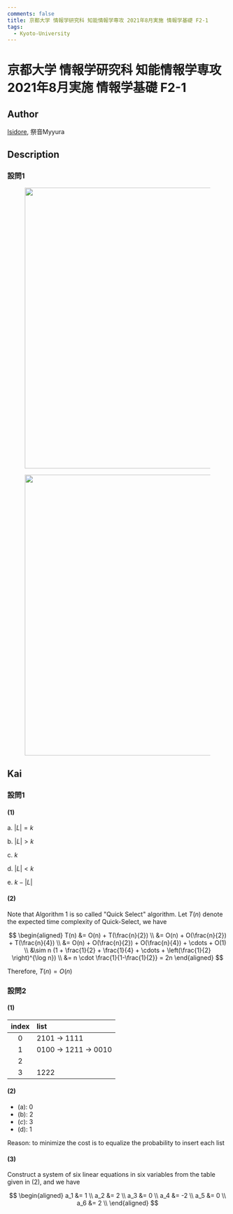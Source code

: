 ```yaml
---
comments: false
title: 京都大学 情報学研究科 知能情報学専攻 2021年8月実施 情報学基礎 F2-1
tags:
  - Kyoto-University
---
```

# 京都大学 情報学研究科 知能情報学専攻 2021年8月実施 情報学基礎 F2-1

## **Author**
[Isidore](https://github.com/heacsing), 祭音Myyura

## **Description**
### 設問1
<figure style="text-align:center;">
  <img src="https://s2.loli.net/2024/07/04/TIiH6hl4KdyPcY5.png" width="640"/>
</figure>
<figure style="text-align:center;">
  <img src="https://s2.loli.net/2024/07/04/5J9e762ZAHjmKsW.png" width="640"/>
</figure>

## **Kai**

### 設問1
#### (1)

a. $|L| = k$ 

b. $|L| > k$

c. $k$

d. $|L| < k$

e. $k - |L|$

#### (2)
Note that Algorithm 1 is so called "Quick Select" algorithm.
Let $T(n)$ denote the expected time complexity of Quick-Select, we have

$$
\begin{aligned}
T(n) &= O(n) + T(\frac{n}{2}) \\
&= O(n) + O(\frac{n}{2}) + T(\frac{n}{4}) \\
&= O(n) + O(\frac{n}{2}) + O(\frac{n}{4}) + \cdots + O(1) \\
&\sim n (1 + \frac{1}{2} + \frac{1}{4} + \cdots + \left(\frac{1}{2} \right)^{\log n}) \\
&= n \cdot \frac{1}{1-\frac{1}{2}} = 2n
\end{aligned}
$$

Therefore, $T(n) = O(n)$

### 設問2
#### (1)

|index|list|
|:-:|:-|
|0|2101 -> 1111|
|1|0100 -> 1211 -> 0010|
|2||
|3|1222|

#### (2)
- (a): 0
- (b): 2
- ($c$): 3
- (d): 1

Reason: to minimize the cost is to equalize the probability to insert each list

#### (3)

Construct a system of six linear equations in six variables from the table given in (2), and we have

$$
\begin{aligned}
    a_1 &= 1 \\
    a_2 &= 2 \\
    a_3 &= 0 \\ 
    a_4 &= -2 \\
    a_5 &= 0 \\
    a_6 &= 2 \\
\end{aligned}
$$
